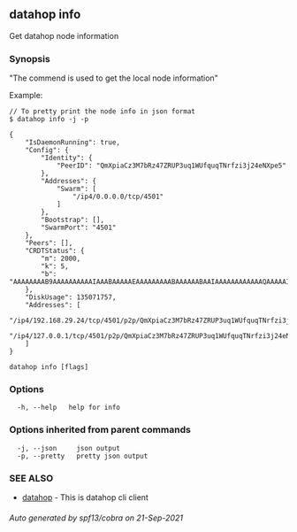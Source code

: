 ## datahop info

Get datahop node information

### Synopsis


"The commend is used to get the local node information"

Example:

	// To pretty print the node info in json format
	$ datahop info -j -p

	{
		"IsDaemonRunning": true,
		"Config": {
			"Identity": {
				"PeerID": "QmXpiaCz3M7bRz47ZRUP3uq1WUfquqTNrfzi3j24eNXpe5"
			},
			"Addresses": {
				"Swarm": [
					"/ip4/0.0.0.0/tcp/4501"
				]
			},
			"Bootstrap": [],
			"SwarmPort": "4501"
		},
		"Peers": [],
		"CRDTStatus": {
			"m": 2000,
			"k": 5,
			"b": "AAAAAAAAB9AAAAAAAAAAIAAABAAAAAEAAAAAAAAABAAAAAABAAIAAAAAAAAAAAAQAAAAAIAAAAAAAAAAAAAAAAAQAAAAAAAAAAgAAAAAAAAAEAAAAAAAAAAAAAAAAAEgAAAAAAAAAAABAAAAAAAIAAAAAAAAAAAAAAAAAAAAEBAEAAAAAAAAAAAAAAAAAAAAAAIAAAAAAAAAAAAAgAEAAAAAAAAAAAAEAAgAAAAAAAAAAAAAAABDAAAAAAAAAAAAAQAhAAAAAAAAAAAAAAAAAAAAAAAAAAAAAAAAAAAAAAAAAAAAAAAAAAAAAAAAAAAAAAQAAAAAAAAAAAAAAAAAAAAAAAAAAAAA"
		},
		"DiskUsage": 135071757,
		"Addresses": [
			"/ip4/192.168.29.24/tcp/4501/p2p/QmXpiaCz3M7bRz47ZRUP3uq1WUfquqTNrfzi3j24eNXpe5",
			"/ip4/127.0.0.1/tcp/4501/p2p/QmXpiaCz3M7bRz47ZRUP3uq1WUfquqTNrfzi3j24eNXpe5"
		]
	}
		

```
datahop info [flags]
```

### Options

```
  -h, --help   help for info
```

### Options inherited from parent commands

```
  -j, --json     json output
  -p, --pretty   pretty json output
```

### SEE ALSO

* [datahop](datahop.md)	 - This is datahop cli client

###### Auto generated by spf13/cobra on 21-Sep-2021
